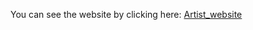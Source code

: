 You can see the website by clicking here: 
[Artist_website](https://keshavcodex.github.io/artist_website/)